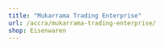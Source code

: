 ```yaml
---
title: "Mukarrama Trading Enterprise"
url: /accra/mukarrama-trading-enterprise/
shop: Eisenwaren
---
```

